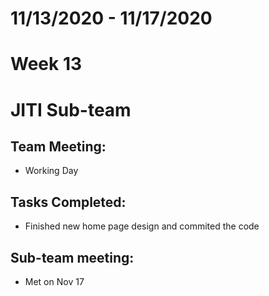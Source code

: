 # 11/13/2020 - 11/17/2020
# Week 13
# JITI Sub-team

## Team Meeting:
  - Working Day

## Tasks Completed:
  - Finished new home page design and commited the code
  
## Sub-team meeting:
  -  Met on Nov 17
